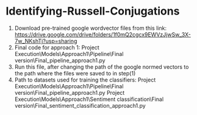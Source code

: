 # Identifying-Russell-Conjugations

1. Download pre-trained google wordvector files from this link: https://drive.google.com/drive/folders/1f0mQ2cgcx9EWVzJjwSw_3X-7w_NKshTj?usp=sharing
2. Final code for approach 1: Project Execution\Models\Approach1\Pipeline\Final version\Final_pipeline_approach1.py
3. Run this file, after changing the path of the google normed vectors to the path where the files were saved to in step(1)
4. Path to datasets used for training the classifiers:
  Project Execution\Models\Approach1\Pipeline\Final version\Final_pipeline_approach1.py
  Project Execution\Models\Approach1\Sentiment classification\Final version\Final_sentiment_classification_approach1.py
